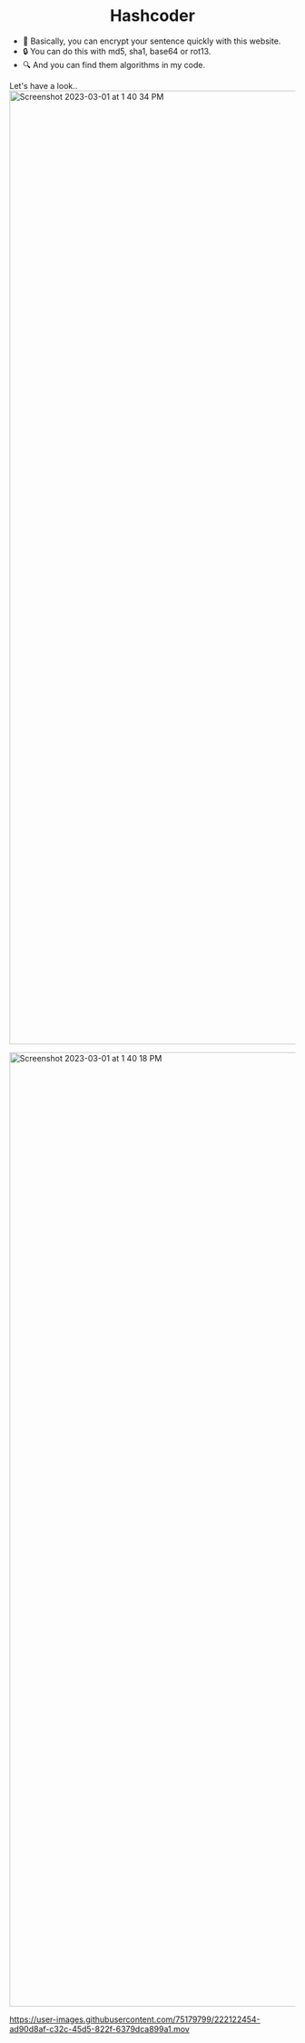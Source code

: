 <h1 align="center"> Hashcoder </h1>


 - 🔑 Basically, you can encrypt your sentence quickly with this website.
 - 🔒 You can do this with md5, sha1, base64 or rot13.
 - 🔍 And you can find them algorithms in my code.


Let's have a look..
<img width="1679" alt="Screenshot 2023-03-01 at 1 40 34 PM" src="https://user-images.githubusercontent.com/75179799/222120766-e2ca5ec9-e781-4087-a5ee-cd5224062567.png">

<img width="1680" alt="Screenshot 2023-03-01 at 1 40 18 PM" src="https://user-images.githubusercontent.com/75179799/222121219-6e845e03-70e6-41a1-ba8b-0aac0840fa09.png">



https://user-images.githubusercontent.com/75179799/222122454-ad90d8af-c32c-45d5-822f-6379dca899a1.mov

